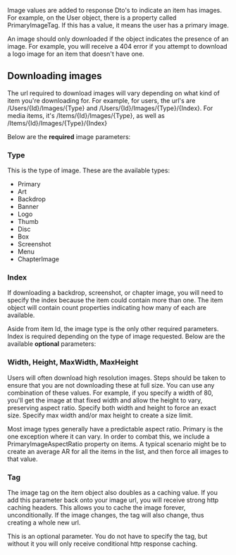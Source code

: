 Image values are added to response Dto's to indicate an item has images. For example, on the User object, there is a property called PrimaryImageTag. If this has a value, it means the user has a primary image.

An image should only downloaded if the object indicates the presence of an image. For example, you will receive a 404 error if you attempt to download a logo image for an item that doesn't have one.

## Downloading images

The url required to download images will vary depending on what kind of item you're downloading for. For example, for users, the url's are /Users/{Id}/Images/{Type} and /Users/{Id}/Images/{Type}/{Index}. For media items, it's /Items/{Id}/Images/{Type}, as well as /Items/{Id}/Images/{Type}/{Index}

Below are the **required** image parameters:

### Type
This is the type of image. These are the available types:

* Primary
* Art
* Backdrop
* Banner
* Logo
* Thumb
* Disc
* Box
* Screenshot
* Menu
* ChapterImage

### Index
If downloading a backdrop, screenshot, or chapter image, you will need to specify the index because the item could contain more than one. The item object will contain count properties indicating how many of each are available.

Aside from item Id, the image type is the only other required parameters. Index is required depending on the type of image requested. Below are the available **optional** parameters:

### Width, Height, MaxWidth, MaxHeight
Users will often download high resolution images. Steps should be taken to ensure that you are not downloading these at full size. You can use any combination of these values. For example, if you specify a width of 80, you'll get the image at that fixed width and allow the height to vary, preserving aspect ratio. Specify both width and height to force an exact size. Specify max width and/or max height to create a size limit.

Most image types generally have a predictable aspect ratio. Primary is the one exception where it can vary. In order to combat this, we include a PrimaryImageAspectRatio property on items. A typical scenario might be to create an average AR for all the items in the list, and then force all images to that value.

### Tag
The image tag on the item object also doubles as a caching value. If you add this parameter back onto your image url, you will receive strong http caching headers. This allows you to cache the image forever, unconditionally. If the image changes, the tag will also change, thus creating a whole new url.

This is an optional parameter. You do not have to specify the tag, but without it you will only receive conditional http response caching.
